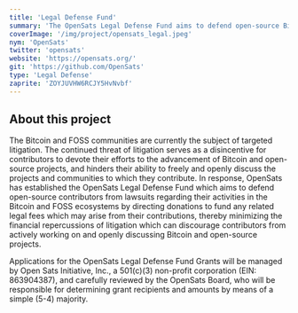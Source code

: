 ```yaml
---
title: 'Legal Defense Fund'
summary: 'The OpenSats Legal Defense Fund aims to defend open-source Bitcoin contributors from lawsuits regarding their activities in the Bitcoin and FOSS ecosystems by directing donations to fund legal fees related to these contributions.'
coverImage: '/img/project/opensats_legal.jpeg'
nym: 'OpenSats'
twitter: 'opensats'
website: 'https://opensats.org/'
git: 'https://github.com/OpenSats'
type: 'Legal Defense'
zaprite: 'ZOYJUVHW6RCJY5HvNvbf'
---
```


## About this project

The Bitcoin and FOSS communities are currently the subject of targeted litigation. The continued threat of litigation serves as a disincentive for contributors to devote their efforts to the advancement of Bitcoin and open-source projects, and hinders their ability to freely and openly discuss the projects and communities to which they contribute. In response, OpenSats has established the OpenSats Legal Defense Fund which aims to defend open-source contributors from lawsuits regarding their activities in the Bitcoin and FOSS ecosystems by directing donations to fund any related legal fees which may arise from their contributions, thereby minimizing the financial repercussions of litigation which can discourage contributors from actively working on and openly discussing Bitcoin and open-source projects.

Applications for the OpenSats Legal Defense Fund Grants will be managed by Open Sats Initiative, Inc., a 501(c)(3) non-profit corporation (EIN: 863904387), and carefully reviewed by the OpenSats Board, who will be responsible for determining grant recipients and amounts by means of a simple (5-4) majority.
